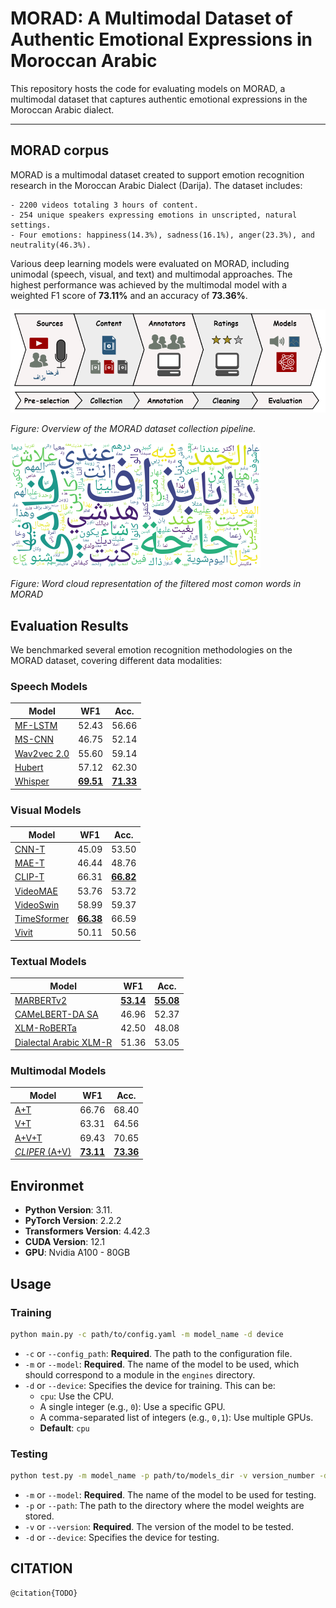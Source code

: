 # MORAD: A Multimodal Dataset of Authentic Emotional Expressions in Moroccan Arabic

This repository hosts the code for evaluating models on MORAD, a multimodal dataset that captures authentic emotional expressions in the Moroccan Arabic dialect.

------------

## MORAD corpus
MORAD is a multimodal dataset created to support emotion recognition research in the Moroccan Arabic Dialect (Darija). The dataset includes:

    - 2200 videos totaling 3 hours of content.
    - 254 unique speakers expressing emotions in unscripted, natural settings.
    - Four emotions: happiness(14.3%), sadness(16.1%), anger(23.3%), and neutrality(46.3%).

Various deep learning models were evaluated on MORAD, including unimodal (speech, visual, and text) and multimodal approaches. The highest performance was achieved by the multimodal model with a weighted F1 score of **73.11%** and an accuracy of **73.36%**.

![MORAD Collection Pipeline](./assets/morad_pipeline.png)

*Figure: Overview of the MORAD dataset collection pipeline.*

![MORAD Collection Pipeline](./assets/word_cloud_filter.png)

*Figure: Word cloud representation of the filtered most comon words in MORAD*


## Evaluation Results
We benchmarked several emotion recognition methodologies on the MORAD dataset, covering different data modalities:

### Speech Models
| Model                                     | WF1       | Acc.  |
|-------------------------------------------|-----------|-------|
| [MF-LSTM](./models/audio/mflstm.py)       | 52.43     | 56.66 |
| [MS-CNN](./models/audio/mscnn.py)         | 46.75     | 52.14 |
| [Wav2vec 2.0](./models/audio/wav2vec2.py) | 55.60     | 59.14 |
| [Hubert](./models/audio/hubert.py)        | 57.12     | 62.30 |
| [Whisper](./models/audio/whisper.py)      | <u>**69.51**</u> | <u>**71.33**</u> |

### Visual Models
| Model                                         | WF1   | Acc.  |
|-----------------------------------------------|-------|-------|
| [CNN-T](./models/vision/resnet.py)            | 45.09 | 53.50 |
| [MAE-T](./models/vision/mae.py)               | 46.44 | 48.76 |
| [CLIP-T](./models/vision/clip.py)             | 66.31 | <u>**66.82**</u> |
| [VideoMAE](./models/vision/videomae.py)       | 53.76 | 53.72 |
| [VideoSwin](./models/vision/videoswin.py)     | 58.99 | 59.37 |
| [TimeSformer](./models/vision/timesformer.py) | <u>**66.38**</u> | 66.59 |
| [Vivit](./models/vision/vivit.py)             | 50.11 | 50.56 |


### Textual Models
| Model                                            | WF1   | Acc.  |
|--------------------------------------------------|-------|-------|
| [MARBERTv2](./models/text/bert.py)               | <u>**53.14**</u> | <u>**55.08**</u> |
| [CAMeLBERT-DA SA](./models/text/bert.py)         | 46.96 | 52.37 |
| [XLM-RoBERTa](./models/text/bert.py)             | 42.50 | 48.08 |
| [Dialectal Arabic XLM-R](./models/text/bert.py)  | 51.36 | 53.05 |

### Multimodal Models
| Model                                         | WF1   | Acc.  |
|-----------------------------------------------|-------|-------|
| [A+T](./models/multi/cliper_at.py)            | 66.76 | 68.40 |
| [V+T](./models/multi/cliper_vt.py)            | 63.31 | 64.56 |
| [A+V+T](./models/multi/cliper_avt.py)         | 69.43 | 70.65 |
| [*CLIPER* (A+V)](./models/multi/cliper_av.py) | <u>**73.11**</u> | <u>**73.36**</u> |

## Environmet
- **Python Version**: 3.11.
- **PyTorch Version**: 2.2.2
- **Transformers Version**: 4.42.3
- **CUDA Version**: 12.1
- **GPU**: Nvidia A100 - 80GB


## Usage
### Training
```bash
python main.py -c path/to/config.yaml -m model_name -d device
```

- `-c` or `--config_path`: **Required**. The path to the configuration file.
- `-m` or `--model`: **Required**. The name of the model to be used, which should correspond to a module in the `engines` directory.
- `-d` or `--device`: Specifies the device for training. This can be:
  - `cpu`: Use the CPU.
  - A single integer (e.g., `0`): Use a specific GPU.
  - A comma-separated list of integers (e.g., `0,1`): Use multiple GPUs.
  - **Default**: `cpu`


### Testing
```bash
python test.py -m model_name -p path/to/models_dir -v version_number -d device
```
- `-m` or `--model`: **Required**. The name of the model to be used for testing.
- `-p` or `--path`: The path to the directory where the model weights are stored.
- `-v` or `--version`: **Required**. The version of the model to be tested.
- `-d` or `--device`: Specifies the device for testing.


## CITATION
    @citation{TODO}


